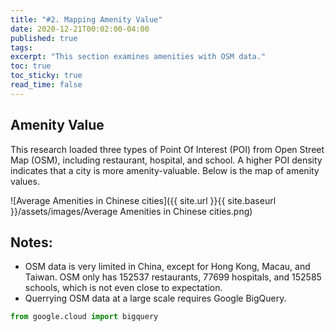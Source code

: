 ```yaml
---
title: "#2. Mapping Amenity Value"
date: 2020-12-21T00:02:00-04:00
published: true
tags: 
excerpt: "This section examines amenities with OSM data."
toc: true
toc_sticky: true
read_time: false
---
```


## Amenity Value

This research loaded three types of Point Of Interest (POI) from Open Street Map (OSM), including restaurant, hospital, and school. A higher POI density indicates that a city is  more amenity-valuable. Below is the map of amenity values.

![Average Amenities in Chinese cities]({{ site.url }}{{ site.baseurl }}/assets/images/Average Amenities in Chinese cities.png)

## Notes:
- OSM data is very limited in China, except for Hong Kong, Macau, and Taiwan. OSM only has 152537 restaurants, 77699 hospitals, and 152585 schools, which is not even close to expectation.
- Querrying OSM data at a large scale requires Google BigQuery.

```python
from google.cloud import bigquery
```
